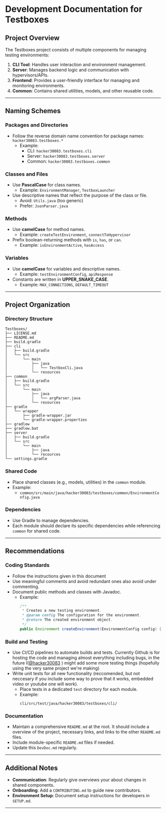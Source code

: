 # Development Documentation for Testboxes

## Project Overview

The Testboxes project consists of multiple components for managing testing environments:

1. **CLI Tool**: Handles user interaction and environment management.
2. **Server**: Manages backend logic and communication with hypervisors/APIs.
3. **Frontend**: Provides a user-friendly interface for managing and monitoring environments.
4. **Common**: Contains shared utilities, models, and other reusable code.

---

## Naming Schemes

### Packages and Directories

- Follow the reverse domain name convention for package names: `hacker30083.testboxes.*`
    - Example:
        - CLI: `hacker30083.testboxes.cli`
        - Server: `hacker30083.testboxes.server`
        - Common: `hacker30083.testboxes.common`

### Classes and Files

- Use **PascalCase** for class names.
    - Example: `EnvironmentManager`, `TestboxLauncher`
- Use descriptive names that reflect the purpose of the class or file.
    - Avoid: `Utils.java` (too generic)
    - Prefer: `JsonParser.java`

### Methods

- Use **camelCase** for method names.
    - Example: `createTestEnvironment`, `connectToHypervisor`
- Prefix boolean-returning methods with `is`, `has`, or `can`.
    - Example: `isEnvironmentActive`, `hasAccess`

### Variables

- Use **camelCase** for variables and descriptive names.
    - Example: `testEnvironmentConfig`, `apiResponse`
- Constants are written in **UPPER\_SNAKE\_CASE**.
    - Example: `MAX_CONNECTIONS`, `DEFAULT_TIMEOUT`

---

## Project Organization

### Directory Structure

```
Testboxes/
├── LICENSE.md
├── README.md
├── build.gradle
├── cli
│   ├── build.gradle
│   └── src
│       └── main
│           ├── java
│           │   └── TestboxCli.java
│           └── resources
├── common
│   ├── build.gradle
│   └── src
│       └── main
│           ├── java
│           │   └── argParser.java
│           └── resources
├── gradle
│   └── wrapper
│       ├── gradle-wrapper.jar
│       └── gradle-wrapper.properties
├── gradlew
├── gradlew.bat
├── server
│   ├── build.gradle
│   └── src
│       └── main
│           ├── java
│           └── recources
└── settings.gradle
```

### Shared Code

- Place shared classes (e.g., models, utilities) in the `common` module.
- Example:
    - `common/src/main/java/hacker30083/testboxes/common/EnvironmentConfig.java`

### Dependencies

- Use Gradle to manage dependencies.
- Each module should declare its specific dependencies while referencing `common` for shared code.

---

## Recommendations

### Coding Standards

- Follow the instructions given in this document
- Use meaningful comments and avoid redundant ones also avoid under commenting.
- Document public methods and classes with Javadoc.
    - Example:
      ```java
      /**
       * Creates a new testing environment.
       * @param config The configuration for the environment.
       * @return The created environment object.
       */
      public Environment createEnvironment(EnvironmentConfig config) { ... }
      ```

### Build and Testing

- Use CI/CD pipelines to automate builds and tests. Currently Github is for hosting the code and managing almost everything including bugs, in the future I([@hacker30083](https://github.com/hacker30083) ) might add some more testing things (hopefully using the very same project we're making)
- Write unit tests for all new functionality (reccomended, but not neccesary if you include some way to prove that it works, embedded video or youtube one will work).
    - Place tests in a dedicated `test` directory for each module.
    - Example:
      ```
      cli/src/test/java/hacker30083/testboxes/cli/
      ```

### Documentation

- Maintain a comprehensive `README.md` at the root. It should include a overview of the project, necessary links, and links to the other `README.md` files.
- Include module-specific `README.md` files if needed.
- Update this `DevDoc.md` regularly.

---

## Additional Notes

- **Communication**: Regularly give overviews your about changes in shared components.
- **Onboarding**: Add a `CONTRIBUTING.md` to guide new contributors.
- **Environment Setup**: Document setup instructions for developers in `SETUP.md`.

---

